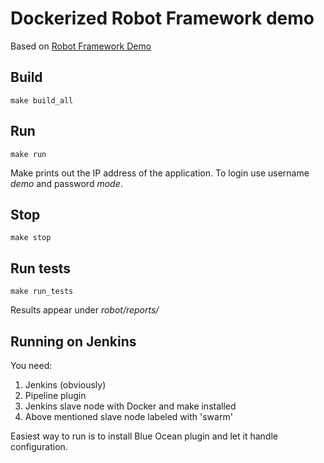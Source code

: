 # Dockerized Robot Framework demo

Based on [Robot Framework Demo](https://bitbucket.org/robotframework/robotdemo)

## Build

```
make build_all
```

## Run

```
make run
```

Make prints out the IP address of the application. To login use username _demo_ and password _mode_.

## Stop

```
make stop
```

## Run tests

```
make run_tests
```

Results appear under _robot/reports/_

## Running on Jenkins

You need:
1. Jenkins (obviously)
2. Pipeline plugin
3. Jenkins slave node with Docker and make installed
4. Above mentioned slave node labeled with 'swarm'

Easiest way to run is to install Blue Ocean plugin and let it handle configuration.
